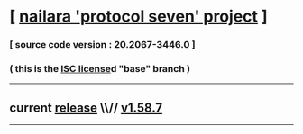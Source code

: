 
# [ [nailara 'protocol seven' project](http://src.nailara.net/) ]

### [ source code version : 20.2067-3446.0 ]

### ( this is the [ISC license](license)d "base" branch )
---
## current [release](https://github.com/anotherlink/nailara/releases) \\\\// [v1.58.7](https://github.com/anotherlink/nailara/releases/tag/v1.58.7)
---
